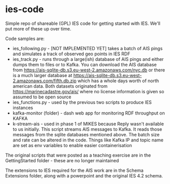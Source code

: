 # ies-code

Simple repo of shareable (GPL) IES code for getting started with IES. We'll put more of these up over time.

Code samples are:

* ies_following.py - [NOT IMPLEMENTED YET] takes a batch of AIS pings and simulates a track of observed geo points in IES RDF
* ies_track.py - runs through a large(ish) database of AIS pings and either dumps them to files or to Kafka. You can download the AIS database from https://ais-sqlite-db.s3.eu-west-2.amazonaws.com/nyc.db or there is a much larger database at https://ais-sqlite-db.s3.eu-west-2.amazonaws.com/fifth.db.zip which has a whole days worth of north american data. Both datasets originated from https://marinecadastre.gov/ais/ where no license information is given so assumed to be open source
* ies_functions.py - used by the previous two scripts to produce IES instances
* kafka-monitor (folder) - dash web app for monitoring RDF throughput on KAFKA
* k-stream-ais - used in phase 1 of MIKES because Reply wasn't available to us initially. This script streams AIS messages to Kafka. It reads those messages from the sqlite databases mentioned above. The batch size and rate can be altered in the code. Things like Kafka IP and topic name are set as env variables to enable easier containerisation

The original scripts that were posted as a teaching exercise are in the GettingStarted folder - these are no longer maintained

The extensions to IES required for the AIS work are in the Schema Extensions folder, along with a powerpoint and the original IES 4.2 schema. 

